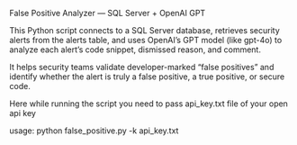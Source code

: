 False Positive Analyzer — SQL Server + OpenAI GPT

This Python script connects to a SQL Server database, retrieves security alerts from the alerts table, and uses OpenAI’s GPT model (like gpt-4o) to analyze each alert’s code snippet, dismissed reason, and comment.

It helps security teams validate developer-marked “false positives” and identify whether the alert is truly a false positive, a true positive, or secure code.

Here while running the script you need to pass api_key.txt file of your open api key

usage: python false_positive.py -k api_key.txt